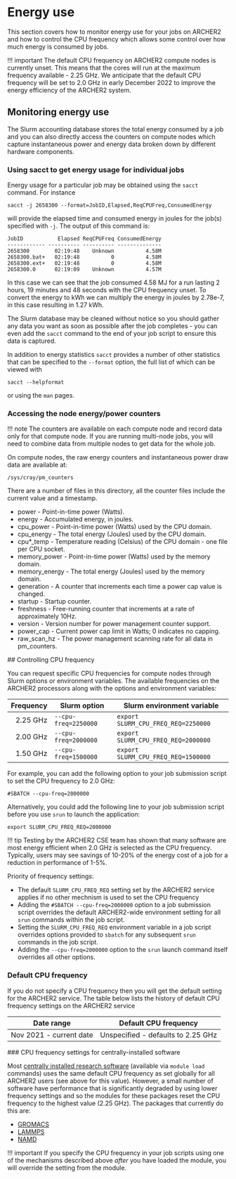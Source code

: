 # Energy use

This section covers how to monitor energy use for your jobs on ARCHER2 and how to control the CPU frequency
which allows some control over how much energy is consumed by jobs.

!!! important
    The default CPU frequency on ARCHER2 compute nodes is currently unset. This means that the cores will
    run at the maximum frequency available - 2.25 GHz. We anticipate that the default CPU frequency will
    be set to 2.0 GHz in early December 2022 to improve the energy efficiency of the ARCHER2 system.

## Monitoring energy use

The Slurm accounting database stores the total energy consumed by a job and you can also directly access
the counters on compute nodes which capture instantaneous power and energy data broken down by different
hardware components.

### Using sacct to get energy usage for individual jobs

Energy usage for a particular job may be obtained using the `sacct` command. For instance

```
sacct -j 2658300 --format=JobID,Elapsed,ReqCPUFreq,ConsumedEnergy
```

will provide the elapsed time and consumed energy in joules for the job(s) specified with `-j`.
The output of this command is: 

```
JobID           Elapsed ReqCPUFreq ConsumedEnergy 
------------ ---------- ---------- -------------- 
2658300        02:19:48    Unknown          4.58M 
2658300.bat+   02:19:48          0          4.58M 
2658300.ext+   02:19:48          0          4.58M 
2658300.0      02:19:09    Unknown          4.57M 
```

In this case we can see that the job consumed 4.58 MJ for a run lasting 2 hours, 19 minutes and 48 seconds with
the CPU frequency unset. To convert the energy to kWh we can multiply the energy in joules by 2.78e-7, in this
case resulting in 1.27 kWh. 

The Slurm database may be cleaned without notice so you should gather any data you want as soon as possible after
the job completes - you can even add the `sacct` command to the end of your job script to ensure this data is
captured.

In addition to energy statistics `sacct` provides a number of other statistics that can be specified to the `--format`
option, the full list of which can be viewed with

```
sacct --helpformat
```

or using the `man` pages. 

### Accessing the node energy/power counters

!!! note
    The counters are available on each compute node and record data only for that compute node. If you are
    running multi-node jobs, you will need to combine data from multiple nodes to get data for the whole
    job. 

On compute nodes, the raw energy counters and instantaneous power draw data are available at:

```
/sys/cray/pm_counters
```

There are a number of files in this directory, all the counter files include the current value and a timestamp.

- power - Point-in-time power (Watts).
- energy - Accumulated energy, in joules.
- cpu_power - Point-in-time power (Watts) used by the CPU domain.
- cpu_energy - The total energy (Joules) used by the CPU domain.
- cpu*_temp - Temperature reading (Celsius) of the CPU domain - one file per CPU socket.
- memory_power - Point-in-time power (Watts) used by the memory domain.
- memory_energy - The total energy (Joules) used by the memory domain.
- generation - A counter that increments each time a power cap value is changed.
- startup - Startup counter.
- freshness - Free-running counter that increments at a rate of approximately 10Hz.
- version - Version number for power management counter support.
- power_cap - Current power cap limit in Watts; 0 indicates no capping.
- raw_scan_hz - The power management scanning rate for all data in pm_counters.

## Controlling CPU frequency

You can request specific CPU frequencies for compute nodes through Slurm options or environment variables.
The available frequencies on the ARCHER2 processors along with the options and environment variables:

| Frequency | Slurm option | Slurm environment variable |
|----------:|--------------|----------------------------|
| 2.25 GHz  | `--cpu-freq=2250000` | `export SLURM_CPU_FREQ_REQ=2250000` |
| 2.00 GHz  | `--cpu-freq=2000000` | `export SLURM_CPU_FREQ_REQ=2000000` |
| 1.50 GHz  | `--cpu-freq=1500000` | `export SLURM_CPU_FREQ_REQ=1500000` |

For example, you can add the following option to your job submission script to set the CPU frequency
to 2.0 GHz:

```
#SBATCH --cpu-freq=2000000
```

Alternatively, you could add the following line to your job submission script before you use `srun`
to launch the application:

```
export SLURM_CPU_FREQ_REQ=2000000
```

!!! tip
    Testing by the ARCHER2 CSE team has shown that many software are most energy efficient when 2.0 GHz 
    is selected as the CPU frequency. Typically, users may see savings of 10-20% of the energy cost of
    a job for a reduction in performance of 1-5%.

Priority of frequency settings:

- The default `SLURM_CPU_FREQ_REQ` setting set by the ARCHER2 service applies if no other mechnism 
  is used to set the CPU frequency
- Adding the `#SBATCH --cpu-freq=2000000` option to a job submission script overrides the default
  ARCHER2-wide environment setting for all `srun` commands within the job script.
- Setting the `SLURM_CPU_FREQ_REQ` environment variable in a job script overrides options provided
  to `sbatch` for any subsequent `srun` commands in the job script.
- Adding the `--cpu-freq=2000000` option to the `srun` launch command itself overrides all other
  options.

### Default CPU frequency

If you do not specify a CPU frequency then you will get the default setting for the ARCHER2 service.
The table below lists the history of default CPU frequency settings on the ARCHER2 service

| Date range | Default CPU frequency |
|------------|-----------------------|
| Nov 2021 - current date | Unspecified - defaults to 2.25 GHz |  

### CPU frequency settings for centrally-installed software

Most [centrally installed research software](../research-software/) (available via `module load`
commands) uses the same default CPU frequency as set globally for all ARCHER2 users (see above
for this value). However, a small number of software have performance that is significantly 
degraded by using lower frequency settings and so the modules for these packages reset the 
CPU frequency to the highest value (2.25 GHz). The packages that currently do this are:

- [GROMACS](../research-software/gromacs.md)
- [LAMMPS](../research-software/lammps.md)
- [NAMD](../research-software/namd.md)

!!! important
    If you specify the CPU frequency in your job scripts using one of the mechanisms described
    above *after* you have loaded the module, you will override the setting from the module.



